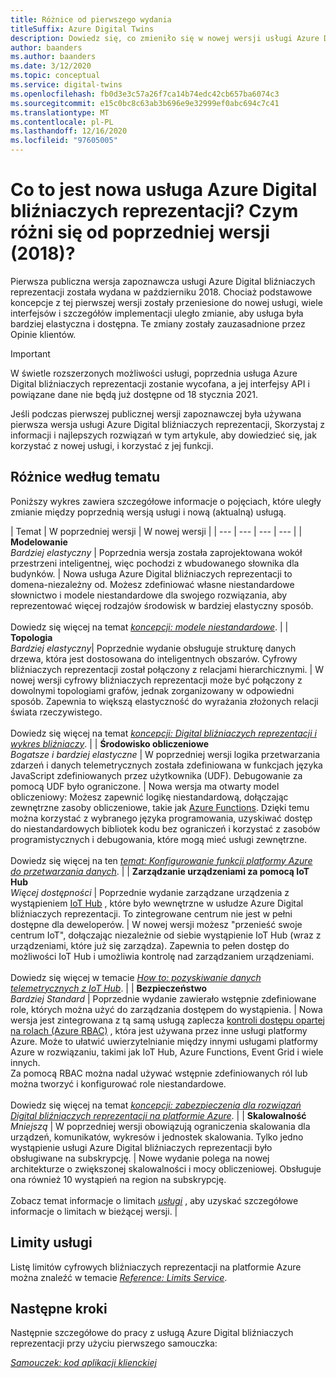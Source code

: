 ```yaml
---
title: Różnice od pierwszego wydania
titleSuffix: Azure Digital Twins
description: Dowiedz się, co zmieniło się w nowej wersji usługi Azure Digital bliźniaczych reprezentacji
author: baanders
ms.author: baanders
ms.date: 3/12/2020
ms.topic: conceptual
ms.service: digital-twins
ms.openlocfilehash: fb0d3e3c57a26f7ca14b74edc42cb657ba6074c3
ms.sourcegitcommit: e15c0bc8c63ab3b696e9e32999ef0abc694c7c41
ms.translationtype: MT
ms.contentlocale: pl-PL
ms.lasthandoff: 12/16/2020
ms.locfileid: "97605005"
---
```

# <a name="what-is-the-new-azure-digital-twins-how-is-it-different-from-the-previous-version-2018"></a>Co to jest nowa usługa Azure Digital bliźniaczych reprezentacji? Czym różni się od poprzedniej wersji (2018)?

Pierwsza publiczna wersja zapoznawcza usługi Azure Digital bliźniaczych reprezentacji została wydana w październiku 2018. Chociaż podstawowe koncepcje z tej pierwszej wersji zostały przeniesione do nowej usługi, wiele interfejsów i szczegółów implementacji uległo zmianie, aby usługa była bardziej elastyczna i dostępna. Te zmiany zostały zauzasadnione przez Opinie klientów.

> [!IMPORTANT]
> W świetle rozszerzonych możliwości usługi, poprzednia usługa Azure Digital bliźniaczych reprezentacji zostanie wycofana, a jej interfejsy API i powiązane dane nie będą już dostępne od 18 stycznia 2021.

Jeśli podczas pierwszej publicznej wersji zapoznawczej była używana pierwsza wersja usługi Azure Digital bliźniaczych reprezentacji, Skorzystaj z informacji i najlepszych rozwiązań w tym artykule, aby dowiedzieć się, jak korzystać z nowej usługi, i korzystać z jej funkcji.

## <a name="differences-by-topic"></a>Różnice według tematu

Poniższy wykres zawiera szczegółowe informacje o pojęciach, które uległy zmianie między poprzednią wersją usługi i nową (aktualną) usługą.

| Temat | W poprzedniej wersji | W nowej wersji |
| --- | --- | --- | --- |
| **Modelowanie**<br>*Bardziej elastyczny* | Poprzednia wersja została zaprojektowana wokół przestrzeni inteligentnej, więc pochodzi z wbudowanego słownika dla budynków. | Nowa usługa Azure Digital bliźniaczych reprezentacji to domena-niezależny od. Możesz zdefiniować własne niestandardowe słownictwo i modele niestandardowe dla swojego rozwiązania, aby reprezentować więcej rodzajów środowisk w bardziej elastyczny sposób.<br><br>Dowiedz się więcej na temat [*koncepcji: modele niestandardowe*](concepts-models.md). |
| **Topologia**<br>*Bardziej elastyczny*| Poprzednie wydanie obsługuje strukturę danych drzewa, która jest dostosowana do inteligentnych obszarów. Cyfrowy bliźniaczych reprezentacji został połączony z relacjami hierarchicznymi. | W nowej wersji cyfrowy bliźniaczych reprezentacji może być połączony z dowolnymi topologiami grafów, jednak zorganizowany w odpowiedni sposób. Zapewnia to większą elastyczność do wyrażania złożonych relacji świata rzeczywistego.<br><br>Dowiedz się więcej na temat [*koncepcji: Digital bliźniaczych reprezentacji i wykres bliźniaczy*](concepts-twins-graph.md). |
| **Środowisko obliczeniowe**<br>*Bogatsze i bardziej elastyczne* | W poprzedniej wersji logika przetwarzania zdarzeń i danych telemetrycznych została zdefiniowana w funkcjach języka JavaScript zdefiniowanych przez użytkownika (UDF). Debugowanie za pomocą UDF było ograniczone. | Nowa wersja ma otwarty model obliczeniowy: Możesz zapewnić logikę niestandardową, dołączając zewnętrzne zasoby obliczeniowe, takie jak [Azure Functions](../azure-functions/functions-overview.md). Dzięki temu można korzystać z wybranego języka programowania, uzyskiwać dostęp do niestandardowych bibliotek kodu bez ograniczeń i korzystać z zasobów programistycznych i debugowania, które mogą mieć usługi zewnętrzne.<br><br>Dowiedz się więcej na ten [*temat: Konfigurowanie funkcji platformy Azure do przetwarzania danych*](how-to-create-azure-function.md). |
| **Zarządzanie urządzeniami za pomocą IoT Hub**<br>*Więcej dostępności* | Poprzednie wydanie zarządzane urządzenia z wystąpieniem [IoT Hub](../iot-hub/about-iot-hub.md) , które było wewnętrzne w usłudze Azure Digital bliźniaczych reprezentacji. To zintegrowane centrum nie jest w pełni dostępne dla deweloperów. | W nowej wersji możesz "przenieść swoje centrum IoT", dołączając niezależnie od siebie wystąpienie IoT Hub (wraz z urządzeniami, które już się zarządza). Zapewnia to pełen dostęp do możliwości IoT Hub i umożliwia kontrolę nad zarządzaniem urządzeniami.<br><br>Dowiedz się więcej w temacie [*How to: pozyskiwanie danych telemetrycznych z IoT Hub*](how-to-ingest-iot-hub-data.md). |
| **Bezpieczeństwo**<br>*Bardziej Standard* | Poprzednie wydanie zawierało wstępnie zdefiniowane role, których można użyć do zarządzania dostępem do wystąpienia. | Nowa wersja jest zintegrowana z tą samą usługą zaplecza [kontroli dostępu opartej na rolach (Azure RBAC)](../role-based-access-control/overview.md) , która jest używana przez inne usługi platformy Azure. Może to ułatwić uwierzytelnianie między innymi usługami platformy Azure w rozwiązaniu, takimi jak IoT Hub, Azure Functions, Event Grid i wiele innych.<br>Za pomocą RBAC można nadal używać wstępnie zdefiniowanych ról lub można tworzyć i konfigurować role niestandardowe.<br><br>Dowiedz się więcej na temat [*koncepcji: zabezpieczenia dla rozwiązań Digital bliźniaczych reprezentacji na platformie Azure*](concepts-security.md). |
| **Skalowalność**<br>*Mniejszą* | W poprzedniej wersji obowiązują ograniczenia skalowania dla urządzeń, komunikatów, wykresów i jednostek skalowania. Tylko jedno wystąpienie usługi Azure Digital bliźniaczych reprezentacji było obsługiwane na subskrypcję.  | Nowe wydanie polega na nowej architekturze o zwiększonej skalowalności i mocy obliczeniowej. Obsługuje ona również 10 wystąpień na region na subskrypcję.<br><br>Zobacz temat informacje o limitach [*usługi*](reference-service-limits.md) , aby uzyskać szczegółowe informacje o limitach w bieżącej wersji. |

## <a name="service-limits"></a>Limity usługi

Listę limitów cyfrowych bliźniaczych reprezentacji na platformie Azure można znaleźć w temacie [*Reference: Limits Service*](reference-service-limits.md).

## <a name="next-steps"></a>Następne kroki

Następnie szczegółowe do pracy z usługą Azure Digital bliźniaczych reprezentacji przy użyciu pierwszego samouczka:

[*Samouczek: kod aplikacji klienckiej*](tutorial-code.md)